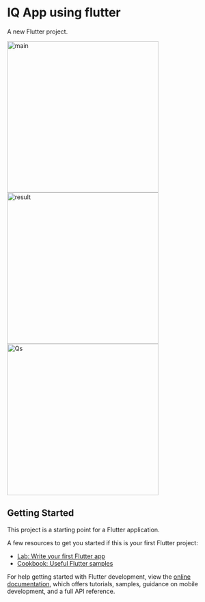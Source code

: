 # IQ App using flutter

A new Flutter project.


<img width="354" alt="main" src="https://github.com/Abdullah-XDev/IQ-App/assets/163126808/a8cca1de-1977-4663-942d-b5d1536d60b9">
<img width="354" alt="result" src="https://github.com/Abdullah-XDev/IQ-App/assets/163126808/a8c3ae93-f72e-4d30-b038-05e87d0336e3">
<img width="354" alt="Qs" src="https://github.com/Abdullah-XDev/IQ-App/assets/163126808/d5a2a66c-f874-4db4-95a3-59c86ee8c686">


## Getting Started

This project is a starting point for a Flutter application.

A few resources to get you started if this is your first Flutter project:

- [Lab: Write your first Flutter app](https://docs.flutter.dev/get-started/codelab)
- [Cookbook: Useful Flutter samples](https://docs.flutter.dev/cookbook)

For help getting started with Flutter development, view the
[online documentation](https://docs.flutter.dev/), which offers tutorials,
samples, guidance on mobile development, and a full API reference.
